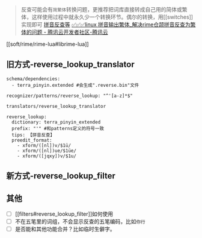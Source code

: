 > 反查可能会有`简繁体`转换问题，更推荐把词库直接转成自己用的简体或繁体，这样使用过程中就永久少一个转换环节。偶尔的转换，用[[switches]]实现即可
[拼音反查等](http://tieba.baidu.com/p/5764130922)
[✅✅✅linux 拼音输出繁体_解决rime仓颉拼音反查为繁体的问题 - 腾讯云开发者社区-腾讯云](https://cloud.tencent.com/developer/article/2106365)

[[soft/rime/rime-lua#librime-lua]]

## 旧方式-reverse_lookup_translator
```
schema/dependencies:
  - terra_pinyin.extended #会生成".reverse.bin"文件

recognizer/patterns/reverse_lookup: "^'[a-z]*$"

translators/reverse_lookup_translator

reverse_lookup:
  dictionary: terra_pinyin_extended
  prefix: "'" #和patterns定义的符号一致
  tips: 【拼音反查】
  preedit_format:
    - xform/([nl])v/$1ü/
    - xform/([nl])ue/$1üe/
    - xform/([jqxy])v/$1u/

```

## 新方式-reverse_lookup_filter

## 其他
- [ ] [[filters#reverse_lookup_filter]]如何使用
- [ ] 不在五笔里的词组，不会显示反查的五笔编码，比如`你行`
- [ ] 是否能和其他功能合并？比如临时生僻字。
